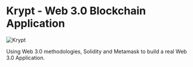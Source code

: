 # Krypt - Web 3.0 Blockchain Application
![Krypt](https://i.ibb.co/DVF4tNW/image.png)

Using Web 3.0 methodologies, Solidity and Metamask to build a real Web 3.0 Application.
